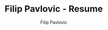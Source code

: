 ---
title: "Filip Pavlovic - Resume"
# date: 2020-09-15T11:30:03+00:00
# weight: 1
# aliases: ["/resume"]
tags: ["Resume", "CV"]
author: "Filip Pavlovic"
# author: ["Me", "You"] # multiple authors
showToc: false
TocOpen: false
draft: false
hidemeta: false
comments: false
description: "Filip's Online Curiculum Vitae"
canonicalURL: "https://pav.rs/resume"
disableHLJS: true # to disable highlightjs
disableShare: true
disableHLJS: true
hideSummary: true
searchHidden: true
ShowReadingTime: false
ShowBreadCrumbs: true
ShowPostNavLinks: true
ShowWordCount: true
ShowRssButtonInSectionTermList: false
UseHugoToc: false
#cover:
    #image: "<image path/url>" # image path/url
    #alt: "<alt text>" # alt text
    #caption: "<text>" # display caption under cover
    #relative: false # when using page bundles set this to true
    #hidden: true # only hide on current single page
#editPost:
    #URL: "https://github.com/<path_to_repo>/content"
    #Text: "Suggest Changes" # edit text
    #appendFilePath: true # to append file path to Edit link
---